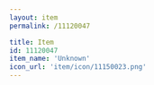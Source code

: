 ```yaml
---
layout: item
permalink: /11120047

title: Item
id: 11120047
item_name: 'Unknown'
icon_url: 'item/icon/11150023.png'
---
```

